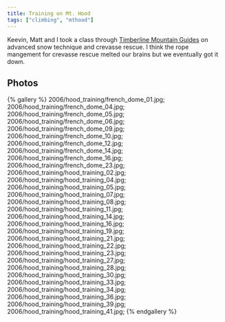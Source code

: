 ```yaml
---
title: Training on Mt. Hood
tags: ["climbing", "mthood"]
---
```

Keevin, Matt and I took a class through <a href="http://www.timberlinemtguides.com/">Timberline Mountain Guides</a> on advanced snow technique and crevasse rescue.  I think the rope mangement for crevasse rescue melted our brains but we eventually got it down.

## Photos 

{% gallery %} 
2006/hood_training/french_dome_01.jpg;
2006/hood_training/french_dome_04.jpg;
2006/hood_training/french_dome_05.jpg;
2006/hood_training/french_dome_06.jpg;
2006/hood_training/french_dome_09.jpg;
2006/hood_training/french_dome_10.jpg;
2006/hood_training/french_dome_12.jpg;
2006/hood_training/french_dome_14.jpg;
2006/hood_training/french_dome_16.jpg;
2006/hood_training/french_dome_23.jpg;
2006/hood_training/hood_training_02.jpg;
2006/hood_training/hood_training_04.jpg;
2006/hood_training/hood_training_05.jpg;
2006/hood_training/hood_training_07.jpg;
2006/hood_training/hood_training_08.jpg;
2006/hood_training/hood_training_11.jpg;
2006/hood_training/hood_training_14.jpg;
2006/hood_training/hood_training_16.jpg;
2006/hood_training/hood_training_19.jpg;
2006/hood_training/hood_training_21.jpg;
2006/hood_training/hood_training_22.jpg;
2006/hood_training/hood_training_23.jpg;
2006/hood_training/hood_training_27.jpg;
2006/hood_training/hood_training_28.jpg;
2006/hood_training/hood_training_30.jpg;
2006/hood_training/hood_training_33.jpg;
2006/hood_training/hood_training_34.jpg;
2006/hood_training/hood_training_36.jpg;
2006/hood_training/hood_training_39.jpg;
2006/hood_training/hood_training_41.jpg;
{% endgallery %}
